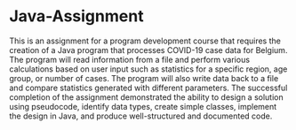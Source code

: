 # Java-Assignment
This is an assignment for a program development course that requires the creation of a Java program that processes COVID-19 case data for Belgium. The program will read information from a file and perform various calculations based on user input such as statistics for a specific region, age group, or number of cases. The program will also write data back to a file and compare statistics generated with different parameters. The successful completion of the assignment demonstrated the ability to design a solution using pseudocode, identify data types, create simple classes, implement the design in Java, and produce well-structured and documented code.
